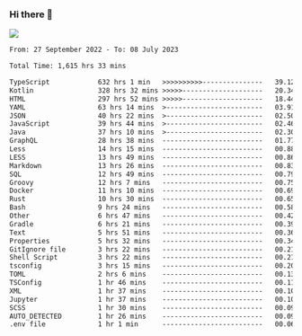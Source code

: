 ### Hi there 👋

<!--<a href="https://github.com/search?o=desc&q=author%3Abushiyi&s=committer-date&type=Commits">-->
<!--    <img align="center" height = "178" src="https://github-readme-stats.vercel.app/api?username=bushiyi&count_private=true&show_icons=true&theme=noctis_minimus&hide=contribs&include_all_commits=true" />-->
<!--</a>-->
<!--<a href="https://github.com/bushiyi?tab=repositories">-->
<!--    <img align="center" height = "178" src="https://github-readme-stats.vercel.app/api/top-langs/?username=bushiyi&count_private=true&theme=noctis_minimus" />-->
<!--</a>-->
 
<!-- [![Ashutosh's github activity graph](https://activity-graph.herokuapp.com/graph?username=bushiyi&theme=react&bg_color=1B2932&point=698B69&line=698B69)](https://github.com/ashutosh00710/github-readme-activity-graph)
 -->


![](https://raw.githubusercontent.com/bushiyi/bushiyi/master/assets/github-contribution-grid-snake.svg)

<!--START_SECTION:waka-->

```txt
From: 27 September 2022 - To: 08 July 2023

Total Time: 1,615 hrs 33 mins

TypeScript            632 hrs 1 min   >>>>>>>>>>---------------   39.12 %
Kotlin                328 hrs 32 mins >>>>>--------------------   20.34 %
HTML                  297 hrs 52 mins >>>>>--------------------   18.44 %
YAML                  63 hrs 14 mins  >------------------------   03.91 %
JSON                  40 hrs 22 mins  >------------------------   02.50 %
JavaScript            39 hrs 44 mins  >------------------------   02.46 %
Java                  37 hrs 10 mins  >------------------------   02.30 %
GraphQL               28 hrs 38 mins  -------------------------   01.77 %
Less                  14 hrs 15 mins  -------------------------   00.88 %
LESS                  13 hrs 49 mins  -------------------------   00.86 %
Markdown              13 hrs 26 mins  -------------------------   00.83 %
SQL                   12 hrs 49 mins  -------------------------   00.79 %
Groovy                12 hrs 7 mins   -------------------------   00.75 %
Docker                11 hrs 10 mins  -------------------------   00.69 %
Rust                  10 hrs 30 mins  -------------------------   00.65 %
Bash                  9 hrs 24 mins   -------------------------   00.58 %
Other                 6 hrs 47 mins   -------------------------   00.42 %
Gradle                6 hrs 21 mins   -------------------------   00.39 %
Text                  5 hrs 51 mins   -------------------------   00.36 %
Properties            5 hrs 32 mins   -------------------------   00.34 %
GitIgnore file        3 hrs 22 mins   -------------------------   00.21 %
Shell Script          3 hrs 22 mins   -------------------------   00.21 %
tsconfig              3 hrs 15 mins   -------------------------   00.20 %
TOML                  2 hrs 6 mins    -------------------------   00.13 %
TSConfig              1 hr 46 mins    -------------------------   00.11 %
XML                   1 hr 37 mins    -------------------------   00.10 %
Jupyter               1 hr 37 mins    -------------------------   00.10 %
SCSS                  1 hr 30 mins    -------------------------   00.09 %
AUTO_DETECTED         1 hr 26 mins    -------------------------   00.09 %
.env file             1 hr 1 min      -------------------------   00.06 %
```

<!--END_SECTION:waka-->

